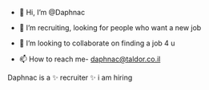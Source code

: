 - 👋 Hi, I’m @Daphnac
- 👀 I’m recruiting, looking for people who want a new job

- 💞️ I’m looking to collaborate on finding a job 4 u
- 📫 How to reach me- daphnac@taldor.co.il

Daphnac is a ✨ recruiter ✨ i am hiring
